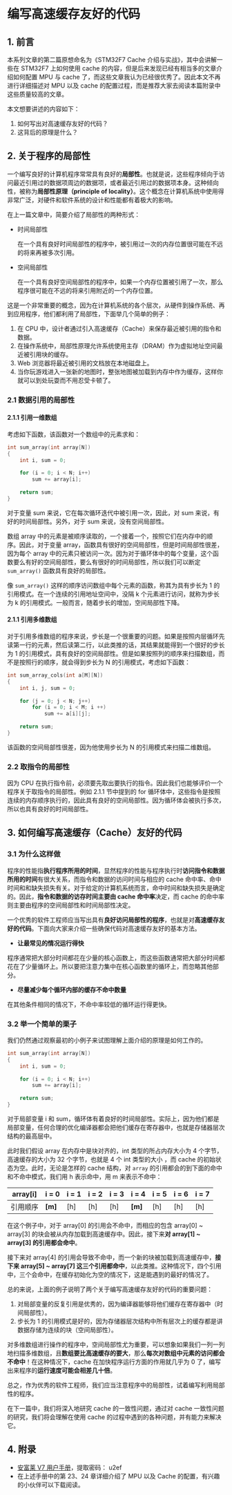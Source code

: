 # 编写高速缓存友好的代码

## 1. 前言

本系列文章的第二篇原想命名为《STM32F7 Cache 介绍与实战》，其中会讲解一些在 STM32F7 上如何使用 cache 的内容，但是后来发现已经有相当多的文章介绍如何配置 MPU 与 cache 了，而这些文章我认为已经很优秀了。因此本文不再进行详细描述对 MPU 以及  cache 的配置过程，而是推荐大家去阅读本篇附录中这些质量较高的文章。

本文想要讲述的内容如下：

1. 如何写出对高速缓存友好的代码？
2. 这背后的原理是什么？

## 2. 关于程序的局部性

一个编写良好的计算机程序常常具有良好的**局部性**。也就是说，这些程序倾向于访问最近引用过的数据项周边的数据项，或者最近引用过的数据项本身。这种倾向性，被称为**局部性原理（principle of locality）**。这个概念在计算机系统中使用得非常广泛，对硬件和软件系统的设计和性能都有着极大的影响。

在上一篇文章中，简要介绍了局部性的两种形式：

- 时间局部性

  在一个具有良好时间局部性的程序中，被引用过一次的内存位置很可能在不远的将来再被多次引用。

- 空间局部性

  在一个具有良好空间局部性的程序中，如果一个内存位置被引用了一次，那么程序很可能在不远的将来引用附近的一个内存位置。

这是一个非常重要的概念，因为在计算机系统的各个层次，从硬件到操作系统、再到应用程序，他们都利用了局部性，下面举几个简单的例子：

1. 在 CPU 中，设计者通过引入高速缓存（Cache）来保存最近被引用的指令和数据。
2. 在操作系统中，局部性原理允许系统使用主存（DRAM）作为虚拟地址空间最近被引用块的缓存。
3. Web 浏览器将最近被引用的文档放在本地磁盘上。
4. 当你玩游戏进入一张新的地图时，整张地图被加载到内存中作为缓存，这样你就可以到处玩耍而不用忍受卡顿了。

### 2.1 数据引用的局部性

#### 2.1.1 引用一维数组

考虑如下函数，该函数对一个数组中的元素求和：

```c
int sum_array(int array[N])
{
	int i, sum = 0;
	
	for (i = 0; i < N; i++)
	    sum += array[i];
	    
	return sum;
}
```

对于变量 sum 来说，它在每次循环迭代中被引用一次，因此，对 sum 来说，有好的时间局部性。另外，对于 sum 来说，没有空间局部性。

数组 array 中的元素是被顺序读取的，一个接着一个，按照它们在内存中的顺序。因此，对于变量 array，函数具有很好的空间局部性，但是时间局部性很差，因为每个 array 中的元素只被访问一次。因为对于循环体中的每个变量，这个函数要么有好的空间局部性，要么有很好的时间局部性，所以我们可以断定 `sum_array()` 函数具有良好的局部性。

像 `sum_array()` 这样的顺序访问数组中每个元素的函数，称其为具有步长为 1 的引用模式。在一个连续的引用地址空间中，没隔 k 个元素进行访问，就称为步长为 k 的引用模式。一般而言，随着步长的增加，空间局部性下降。

#### 2.1.1 引用多维数组

对于引用多维数组的程序来说，步长是一个很重要的问题。如果是按照内层循环先读第一行的元素，然后读第二行，以此类推的话，其结果就能得到一个很好的步长为 1 的引用模式，具有良好的空间局部性。但是如果按照列的顺序来扫描数组，而不是按照行的顺序，就会得到步长为 N 的引用模式，考虑如下函数：

```c
int sum_array_cols(int a[M][N])
{
	int i, j, sum = 0;
	
	for (j = 0; j < N; j++)
	    for (i = 0; i < M; i ++)
	        sum += a[i][j];
	  
	return sum;
}
```

该函数的空间局部性很差，因为他使用步长为 N 的引用模式来扫描二维数组。

### 2.2 取指令的局部性

因为 CPU 在执行指令前，必须要先取出要执行的指令。因此我们也能够评价一个程序关于取指令的局部性。例如 2.1.1 节中提到的 for 循环体中，这些指令是按照连续的内存顺序执行的，因此具有良好的空间局部性。因为循环体会被执行多次，所以也具有良好的时间局部性。

## 3. 如何编写高速缓存（Cache）友好的代码

### 3.1 为什么这样做

程序的性能指**执行程序所用的时间**，显然程序的性能与程序执行时**访问指令和数据所用的时间**有很大关系，而指令和数据的访问时间与相应的 cache 命中率、命中时间和和缺失损失有关。对于给定的计算机系统而言，命中时间和缺失损失是确定的。因此，**指令和数据的访存时间主要由 cache 命中率**决定，而 cache 的命中率则主要由程序的空间局部性和时间局部性决定。

一个优秀的软件工程师应当写出具有**良好访问局部性的程序**，也就是对**高速缓存友好的代码**。下面向大家来介绍一些确保代码对高速缓存友好的基本方法。

- **让最常见的情况运行得快**

程序通常把大部分时间都花在少量的核心函数上，而这些函数通常把大部分时间都花在了少量循环上。所以要把注意力集中在核心函数里的循环上，而忽略其他部分。

- **尽量减少每个循环内部的缓存不命中数量**

在其他条件相同的情况下，不命中率较低的循环运行得更快。

### 3.2 举一个简单的栗子

我们仍然通过观察最初的小例子来试图理解上面介绍的原理是如何工作的。

```c
int sum_array(int array[N])
{
	int i, sum = 0;
	
	for (i = 0; i < N; i++)
	    sum += array[i];
	    
	return sum;
}
```

对于局部变量 i 和 sum，循环体有着良好的时间局部性。实际上，因为他们都是局部变量，任何合理的优化编译器都会把他们缓存在寄存器中，也就是存储器层次结构的最高层中。

此时我们假设 array 在内存中是块对齐的，int 类型的所占内存大小为 4 个字节，高速缓存的大小为 32 个字节，也就是 4 个 int 类型的大小 ，而 cache 的初始状态为空。此时，无论是怎样的 cache 结构，对 `array` 的引用都会的到下面的命中和不命中模式，我们用  h 表示命中，用 m 来表示不命中：

| array[i] | i = 0   | i = 1 | i = 2 | i = 3 | i = 4   | i = 5 | i = 6 | i = 7 |
| -------- | ------- | ----- | ----- | ----- | ------- | ----- | ----- | ----- |
| 引用顺序 | **[m]** | [h]   | [h]   | [h]   | **[m]** | [h]   | [h]   | [h]   |

在这个例子中，对于 array[0] 的引用会不命中，而相应的包含 array[0] ~ array[3] 的块会被从内存加载到高速缓存中。因此，接下来**对 array[1] ~ array[3] 的引用都会命中**。

接下来对 array[4] 的引用会导致不命中，而一个新的块被加载到高速缓存中，**接下来 array[5] ~ array[7]  这三个引用都命中**，以此类推。这种情况下，四个引用中，三个会命中，在缓存初始化为空的情况下，这是能遇到的最好的情况了。

总的来说，上面的例子说明了两个关于编写高速缓存友好的代码的重要问题：

1. 对局部变量的反复引用是优秀的，因为编译器能够将他们缓存在寄存器中（时间局部性）。
2. 步长为 1 的引用模式是好的，因为存储器层次结构中所有层次上的缓存都是讲数据存储为连续的块（空间局部性）。

对多维数组进行操作的程序中，空间局部性尤为重要，可以想象如果我们一列一列地扫描多维数组，且**数组要比高速缓存的要大**，那么**每次对数组中元素的访问都会不命中**！在这种情况下，cache 在加快程序运行方面的作用就几乎为 0 了，编写出来程序的**运行速度可能会相差几十倍**。

总之，作为优秀的软件工程师，我们应当注意程序中的局部性，试着编写利用局部性的程序。

在下一篇中，我们将深入地研究 cache 的一致性问题，通过对 cache 一致性问题的研究，我们将会理解在使用 cache 的过程中遇到的各种问题，并有能力来解决它。

## 4. 附录

- [安富莱 V7 用户手册](https://pan.baidu.com/s/1gfGIUoNlosJeP9OOWTVkAQ)，提取密码： u2ef
- 在上述手册中的第 23、24 章详细介绍了 MPU 以及 Cache 的配置，有兴趣的小伙伴可以下载阅读。